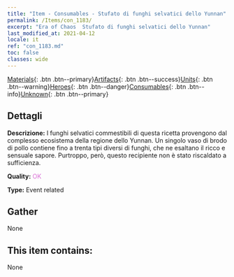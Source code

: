 ```yaml
---
title: "Item - Consumables - Stufato di funghi selvatici dello Yunnan"
permalink: /Items/con_1183/
excerpt: "Era of Chaos  Stufato di funghi selvatici dello Yunnan"
last_modified_at: 2021-04-12
locale: it
ref: "con_1183.md"
toc: false
classes: wide
---
```

 [Materials](/it/Items/){: .btn .btn--primary}[Artifacts](/it/Items/Artifacts/){: .btn .btn--success}[Units](/it/Items/Units/){: .btn .btn--warning}[Heroes](/it/Items/Heroes/){: .btn .btn--danger}[Consumables](/it/Items/Consumables/){: .btn .btn--info}[Unknown](/it/Items/Unknown/){: .btn .btn--primary}

## Dettagli
 **Descrizione:** I funghi selvatici commestibili di questa ricetta provengono dal complesso ecosistema della regione dello Yunnan. Un singolo vaso di brodo di pollo contiene fino a trenta tipi diversi di funghi, che ne esaltano il ricco e sensuale sapore. Purtroppo, però, questo recipiente non è stato riscaldato a sufficienza.

 **Quality:** <span style="color: #DA70D6">OK</span>

 **Type:** Event related

## Gather

  None

## This item contains:

  None

